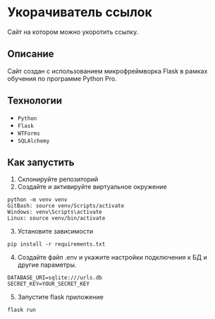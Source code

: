 # Укорачиватель ссылок
Сайт на котором можно укоротить ссылку.
## Описание
Сайт создан с использованием микрофреймворка Flask в рамках обучения по программе Python Pro.
## Технологии
* `Python`
* `Flask`
* `WTForms`
* `SQLAlchemy`
## Как запустить
1. Склонируйте репозиторий
2. Создайте и активируйте виртуальное окружение
```commandline 
python -m venv venv
GitBash: source venv/Scripts/activate
Windows: venv\Scripts\activate
Linux: source venv/bin/activate
```
3. Установите зависимости
```commandline 
pip install -r requirements.txt
```
4. Создайте файл .env и укажите настройки подключения к БД и другие параметры.
```commandline 
DATABASE_URI=sqlite:///urls.db
SECRET_KEY=YOUR_SECRET_KEY
```
5. Запустите flask приложение
```commandline 
flask run
```